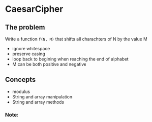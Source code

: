 # CaesarCipher

## The problem

Write a function `f(N, M)` that shifts all charachters of N by the value M
- ignore whitespace
- preserve casing
- loop back to begining when reaching the end of alphabet
- M can be both positive and negative

## Concepts
- modulus
- String and array manipulation
- String and array methods
### Note:
